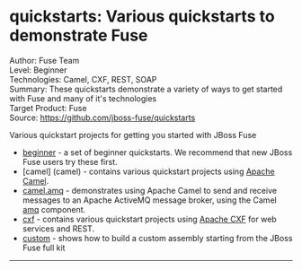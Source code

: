quickstarts: Various quickstarts to demonstrate Fuse  
======================================================
Author: Fuse Team  
Level: Beginner  
Technologies: Camel, CXF, REST, SOAP  
Summary: These quickstarts demonstrate a variety of ways to get started with Fuse and many of it's technologies  
Target Product: Fuse  
Source: <https://github.com/jboss-fuse/quickstarts>  

Various quickstart projects for getting you started with JBoss Fuse

* [beginner](beginner) - a set of beginner quickstarts. We recommend that new JBoss Fuse users try these first.
* [camel] (camel) - contains various quickstart projects using [Apache Camel](http://camel.apache.org).
* [camel.amq](camel-amq) - demonstrates using Apache Camel to send and receive messages to an Apache ActiveMQ message broker, using the Camel [amq](http://fabric8.io/gitbook/camelEndpointAmq.html) component.
* [cxf](cxf) - contains various quickstart projects using [Apache CXF](http://cxf.apache.org) for web services and REST.
* [custom](custom) - shows how to build a custom assembly starting from the JBoss Fuse full kit

----



